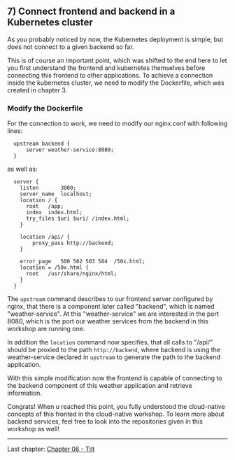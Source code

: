 ## 7) Connect frontend and backend in a Kubernetes cluster

As you probably noticed by now, the Kubernetes deployment is simple, but does not connect to a given backend so far.

This is of course an important point, which was shifted to the end here to let you first understand the frontend and kubernetes
themselves before connecting this frontend to other applications. To achieve a connection inside the kubernetes cluster, we
need to modify the Dockerfile, which was created in chapter 3.

### Modify the Dockerfile

For the connection to work, we need to modify our nginx.conf with following lines:

```
  upstream backend {
      server weather-service:8080;
  }
```

as well as:

```
  server {
    listen       3000;
    server_name  localhost;
    location / {
      root   /app;
      index  index.html;
      try_files $uri $uri/ /index.html;
    }

    location /api/ {
        proxy_pass http://backend;
    }

    error_page   500 502 503 504  /50x.html;
    location = /50x.html {
      root   /usr/share/nginx/html;
    }
  }
```

The `upstream` command describes to our frontend server configured by nginx, that there is a component later called "backend", 
which is named "weather-service". At this "weather-service" we are interested in the port 8080, which is the port our
weather services from the backend in this workshop are running one.

In addition the `location` command now specifies, that all calls to "/api/" should be proxied to the path
`http://backend`, where backend is using the weather-service declared in `upstream` to generate the path to the backend 
application.

With this simple modification now the frontend is capable of connecting to the backend component of this weather application
and retrieve information.

Congrats! When u reached this point, you fully understood the cloud-native concepts of this fronted in the cloud-native 
workshop. To learn more about backend services, feel free to look into the repositories given in this workshop as well!

---
Last chapter: [Chapter 06 - Tilt](chapter-6.md)
